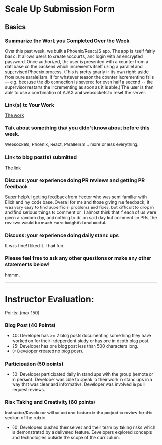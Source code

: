 # Scale Up Submission Form

## Basics

### Summarize the Work you Completed Over the Week

 Over this past week, we built a Phoenix/ReactJS app.  The app is itself fairly basic: It allows users to create accounts, and login with an encrypted password.  Once authorized, the user is presented with a counter from a database on the backend which increments itself using a parallel and supervised Phoenix process.  (This is pretty gnarly in its own right: aside from pure paralellism, if for whatever reason the counter incrementing fails -- e.g. because the db connection is severed for even half a second -- the supervisor restarts the incrementing as soon as it is able.) The user is then able to use a combination of AJAX and websockets to reset the server. 

### Link(s) to Your Work

 [The work](https://github.com/afg419/everybody_counts/pull/5)

### Talk about something that you didn't know about before this week.  

 Websockets, Phoenix, React, Parallelism... more or less everything.

### Link to blog post(s) submitted  

 [The link](https://gist.github.com/afg419/3085ab59bc46581668ac7a7ab75b3f49)

### Discuss: your experience doing PR reviews and getting PR feedback  

 Super helpful getting feedback from Hector who was semi familiar with Elixir and my code base.  Overall for me and those giving me feedback, it was very easy to find superficial problems and fixes, but difficult to drop in and find serious things to comment on.  I almost think that if each of us were given a random day, and nothing to do on said day but comment on PRs, the reviews would be much more insightful and useful.

### Discuss: your experience doing daily stand ups

 It was fine!  I liked it.  I had fun.

### Please feel free to ask any other questions or make any other statements below!  

 hmmm.

-----

# Instructor Evaluation:

Points: (max 150)

### Blog Post (40 Points)  
  * 40: Developer has >= 2 blog posts documenting something they have worked on for their independent study or has one in depth blog post.
  * 25: Developer has one blog post less than 500 characters long.
  * 0: Developer created no blog posts.

### Participation (50 points)
  * 50: Developer participated daily in stand ups with the group (remote or in person). Developer was able to speak to their work in stand ups in a way that was clear and informative. Developer was involved in pull request reviews.

### Risk Taking and Creativity (60 points)

Instructor/Developer will select one feature in the project to review for this section of the rubric.

  * 60: Developers pushed themselves and their team by taking risks which is demonstrated by a delivered feature. Developers explored concepts and technologies outside the scope of the curriculum.
